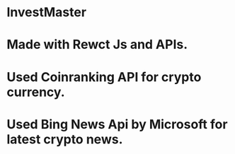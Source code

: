 # InvestMaster 
# Made with Rewct Js and APIs. 
# Used Coinranking API for crypto currency.
# Used Bing News Api by Microsoft for latest crypto news.
